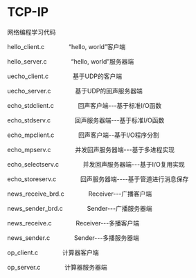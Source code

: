 # TCP-IP
网络编程学习代码

hello_client.c　　　　“hello, world”客户端

hello_server.c　　　　“hello, world”服务器端

uecho_client.c　　　　基于UDP的客户端

uecho_server.c　　　　基于UDP的回声服务器端

echo_stdclient.c　　　　回声客户端---基于标准I/O函数

echo_stdserv.c　　　　回声服务器端---基于标准I/O函数

echo_mpclient.c　　　　回声客户端--基于I/O程序分割

echo_mpserv.c　　　　并发回声服务器端---基于多进程实现

echo_selectserv.c　　　　并发回声服务器端---基于I/O复用实现

echo_storeserv.c　　　　回声服务器端----基于管道进行消息保存

news_receive_brd.c　　　　Receiver---广播客户端

news_sender_brd.c　　　　Sender---广播服务器端

news_receive.c　　　　Receiver---多播客户端

news_sender.c　　　　Sender---多播服务器端

op_client.c　　　　计算器客户端

op_server.c　　　　计算器服务器端
